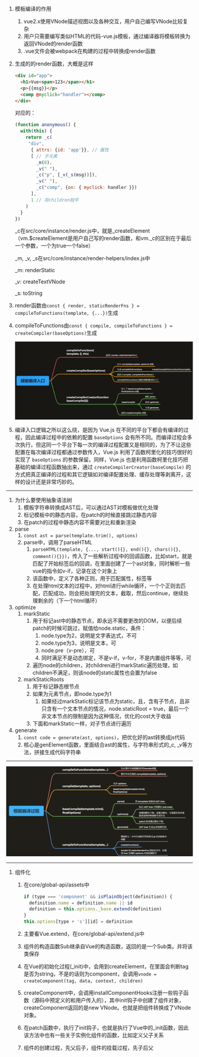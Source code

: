 1. 模板编译的作用

   1. vue2.x使用VNode描述视图以及各种交互，用户自己编写VNode比较复杂
   2. 用户只需要编写类似HTML的代码-vue.js模板，通过编译器将模板转换为返回VNode的render函数
   3. .vue文件会被webpack在构建的过程中转换成render函数

2. 生成的的render函数，大概是这样

   ```html
   <div id="app">
     <h1>Vue<span>123</span></h1>
     <p>{{msg}}</p>
     <comp @myclick="handler"></comp>
   </div>
   ```

   对应的：

   ```js
   (function anonymous() {
     with(this) {
       return _c(
       	"div",
         { attrs: {id: 'app'}}, // 属性
         [ // 子元素
           _m(0),
           _v(" "),
           _c("p", [_v(_s(msg))]),
           _v(" "),
           _c("comp", {on: { myclick: handler }})
         ],
         1 // 将children拍平
       )
     }
   })
   ```

   \_c在src/core/instance/render.js中，就是_createElement（vm.$createElement是用户自己写的render函数，和vm.\_c的区别在于最后一个参数，一个为true一个false）

   \_m, \_v, \_s在src/core/instance/render-helpers/index.js中

   _m: renderStatic

   _v: createTextVNode

   _s: toString

3. render函数由`const { render, staticRenderFns } = compileToFunctions(template, {...})`生成

4. compileToFunctions由`const { compile, compileToFunctions } = createCompiler(baseOptions)`生成

   ![s](./Images/模板.png)

5. 编译入口逻辑之所以这么绕，是因为 Vue.js 在不同的平台下都会有编译的过程，因此编译过程中的依赖的配置 `baseOptions` 会有所不同。而编译过程会多次执行，但这同一个平台下每一次的编译过程配置又是相同的，为了不让这些配置在每次编译过程都通过参数传入，Vue.js 利用了函数柯里化的技巧很好的实现了 `baseOptions` 的参数保留。同样，Vue.js 也是利用函数柯里化技巧把基础的编译过程函数抽出来，通过 `createCompilerCreator(baseCompile)` 的方式把真正编译的过程和其它逻辑如对编译配置处理、缓存处理等剥离开，这样的设计还是非常巧妙的。

----

1. 为什么要使用抽象语法树
   1. 模板字符串转换成AST后，可以通过AST对模板做优化处理
   2. 标记模板中的静态内容，在patch的时候直接跳过静态内容
   3. 在patch的过程中静态内容不需要对比和重新渲染
2. parse
   1.  `const ast = parse(template.trim(), options)`
   2. parse中，调用了parseHTML
      1. `parseHTML(template, {..., start(){}, end(){}, chars(){}, comment(){}})`，传入了一些解析过程中的回调函数，比如start，就是匹配了开始标签后的回调，在里面创建了一个ast对象，同时解析一些vue的指令如v-if，记录在这个对象上
      2. 该函数中，定义了各种正则，用于匹配属性，标签等
      3. 在处理html文本的过程中，对html进行while循环，一个个正则去匹配，匹配成功，则会把处理完的文本，截取，然后continue，继续处理剩余的（下一个html循环）
3. optimize
   1. markStatic
      1. 用于标记ast中的静态节点，即永远不需要更改的DOM，以便后续patch的时候可跳过，赋值给node.static，条件：
         1. node.type为2，说明是文字表达式，不可
         2. node.type为3，说明是文本，可
         3. node.pre（v-pre），可
         4. 同时满足不是动态绑定，不是v-if，v-for，不是内置组件等等，可
      2. 遍历node的children，对children进行markStatic遍历处理，如children不满足，则该node的static属性也会置为false
   2. markStaticRoots
      1. 用于标记静态根节点
      2. 如果为元素节点，即node.type为1
         1. 如果经过markStatic标记该节点为static，且，含有子节点，且非只含有一个文本节点的情况，node.staticRoot = true，最后一个非文本节点的限制是因为这种情况，优化的cost大于收益
      3. 下面和markStatic一样，对子节点进行遍历
4. generate
   1. `const code = generate(ast, options)`，把优化好的ast转换成js代码
   2. 核心是genElement函数，里面结合ast的属性，与字符串形式的_c, _v等方法，拼接生成代码字符串

----

![c](./Images/compile.png)

----

1. 组件化

   1. 在core/global-api/assets中

      ```js
      if (type === 'component' && isPlainObject(definition)) {
        definition.name = definition.name || id
        definition = this.options._base.extend(definition)
      }
      this.options[type + 's'][id] = definition
      ```

   2. 主要看Vue.extend，在core/global-api/extend.js中

   3. 组件的构造函数Sub继承自Vue的构造函数，返回的是一个Sub类。并将该类保存

   4. 在Vue的初始化过程(_init)中，会用到createElement，在里面会判断tag是否为string，不是的话则为component，会调用`vnode = createComponent(tag, data, context, children)`

   5. createComponent中，会调用installComponentHooks注册一些钩子函数（源码中预定义的和用户传入的），其中init钩子中创建了组件对象，createComponent返回的是new VNode。也就是把组件转换成了VNode对象。

   6. 在patch函数中，执行了init钩子，也就是执行了Vue中的_init函数，因此该方法中也有一些关于实例化组件的函数，比如定义父子关系

   7. 组件的创建过程，先父后子，组件的挂载过程，先子后父